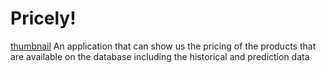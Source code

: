 # Pricely!
[thumbnail](https://user-images.githubusercontent.com/55405108/174299554-1d346e3d-025d-4942-920a-29aaf10426eb.jpg)
An application that can show us the pricing of the products that are available on the database including the historical and prediction data
